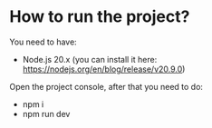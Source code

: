# How to run the project?

You need to have:
- Node.js 20.x (you can install it here: https://nodejs.org/en/blog/release/v20.9.0)

Open the project console, after that you need to do:

- npm i
- npm run dev

